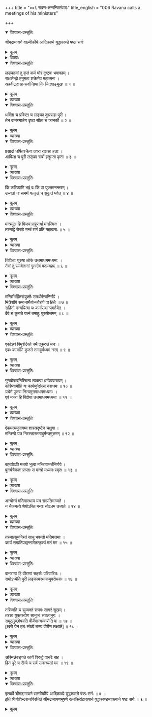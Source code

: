 +++
title = "००६ रावण-तन्मन्त्रिसंवादः"
title_english = "006 Ravana calls a meetings of his ministers"

+++

<details open><summary>विश्वास-प्रस्तुतिः</summary>

श्रीमद्रामायणे वाल्मीकीये आदिकाव्ये युद्धकाण्डे षष्ठः सर्गः
</details>

<details><summary>मूलम्</summary>

श्रीमद्रामायणे वाल्मीकीये आदिकाव्ये युद्धकाण्डे षष्ठः सर्गः
</details>

<details><summary>विषयाः</summary>

रावणेन मन्त्रिणः प्रति हनुमत्कृतलकादहनादिदुष्करकर्मानुवाद पूर्वकं सैन्यैस्सहरा -मागमन -संभावनया तत्प्रतीकाराय मन्त्रिनियोजनम् ॥ १ ॥

</details>

<details open><summary>विश्वास-प्रस्तुतिः</summary>

लङ्कायां तु कृतं कर्म घोरं दृष्ट्वा भवावहम् ।  
राक्षसेन्द्रो हनुमता शक्रेणेव महात्मना ।  
अब्रवीद्राक्षसान्सर्वान्ह्रिया किं चिदवाङ्मुखः ॥ १ ॥
</details>

<details><summary>मूलम्</summary>

लङ्कायां तु कृतं कर्म घोरं दृष्ट्वा भवावहम् ।  
राक्षसेन्द्रो हनुमता शक्रेणेव महात्मना ।  
अब्रवीद्राक्षसान्सर्वान्ह्रिया किं चिदवाङ्मुखः ॥ १ ॥
</details>

<details><summary>व्याख्या</summary>

एवं रामवृत्तान्तमुक्त्वा हनुमन्निर्गमकालानन्तरकालिकं रावणवृत्तान्तं वक्तुमुपक्रमते-लङ्कायामिति ॥ घोरं दुर्दर्शम् । शक्रेणेव शक्रतुल्येन । इवेन सह नित्यसमासो विभक्त्यलोपः पूर्वपदप्रकृतिस्वरत्वं च वक्तव्यम् इति विभक्त्येरलोपः ॥ १ ॥
</details>

<details open><summary>विश्वास-प्रस्तुतिः</summary>

धर्षिता च प्रविष्टा च लङ्का दुष्प्रसहा पुरी ।  
तेन वानरमात्रेण दृष्टा सीता च जानकी ॥ २ ॥
</details>

<details><summary>मूलम्</summary>

धर्षिता च प्रविष्टा च लङ्का दुष्प्रसहा पुरी ।  
तेन वानरमात्रेण दृष्टा सीता च जानकी ॥ २ ॥
</details>

<details><summary>व्याख्या</summary>

वानरमात्रेण वानरजातीयेन । वानरेष्वल्पेनेति यावत् ॥ २ ॥
</details>

<details open><summary>विश्वास-प्रस्तुतिः</summary>

प्रसादो धर्षितश्चैत्यः प्रवरा राक्षसा हताः ।  
आविला च पुरी लङ्का सर्वा हनुमता कृता ॥ ३ ॥
</details>

<details><summary>मूलम्</summary>

प्रसादो धर्षितश्चैत्यः प्रवरा राक्षसा हताः ।  
आविला च पुरी लङ्का सर्वा हनुमता कृता ॥ ३ ॥
</details>

<details><summary>व्याख्या</summary>

चैत्यः प्रासादः नगरप्रधानभूतः प्रासादः । आविला दाहेन आकुला ॥ ३ ॥
</details>

<details open><summary>विश्वास-प्रस्तुतिः</summary>

किं करिष्यामि भद्रं वः किं वा युक्तमनन्तरम् ।  
उच्यतां नः समर्थं यत्कृतं च सुकृतं भवेत् ॥ ४ ॥
</details>

<details><summary>मूलम्</summary>

किं करिष्यामि भद्रं वः किं वा युक्तमनन्तरम् ।  
उच्यतां नः समर्थं यत्कृतं च सुकृतं भवेत् ॥ ४ ॥
</details>

<details><summary>व्याख्या</summary>

अनन्तरं किं वा युक्तं यन्नः समर्थं हितं । समर्थस्त्रिपु शक्तिस्थे संबन्धार्थे हितेपि च इत्यमरः । यत्कृतं अनुष्ठितं । सुकृतं स्वनुष्ठितं । भवेत् फलवद्भवेत् । तादृशं किं उच्यतां करिष्यामि । वो भद्रमस्त्वित्यन्वयः ॥ ४ ॥
</details>

<details open><summary>विश्वास-प्रस्तुतिः</summary>

मन्त्रमूलं हि विजयं प्राहुरार्या मनस्विनः ।  
तस्माद्वै रोचये मन्त्रं रामं प्रति महाबलाः ॥ ५ ॥
</details>

<details><summary>मूलम्</summary>

मन्त्रमूलं हि विजयं प्राहुरार्या मनस्विनः ।  
तस्माद्वै रोचये मन्त्रं रामं प्रति महाबलाः ॥ ५ ॥
</details>

<details><summary>व्याख्या</summary>

बलवतस्तव किं मन्त्रेणेत्याशंक्य सर्वेषामपि विजयस्य मन्त्रमूलत्वान्मयापि मन्त्रः करणीय इत्याह -मन्त्रमूलमिति ॥ ५ ॥
</details>

<details open><summary>विश्वास-प्रस्तुतिः</summary>

त्रिविधाः पुरुषा लोके उत्तमाधममध्यमाः ।  
तेषां तु समवेतानां गुणदोषं वदाम्यहम् ॥ ६ ॥
</details>

<details><summary>मूलम्</summary>

त्रिविधाः पुरुषा लोके उत्तमाधममध्यमाः ।  
तेषां तु समवेतानां गुणदोषं वदाम्यहम् ॥ ६ ॥
</details>

<details><summary>व्याख्या</summary>

मन्त्रस्य करणीयत्वेपि स्वयमेव संमन्त्र्यतां किं बहुभिरित्यांक्शय बहुभिः सह मन्त्रयितुरेवोत्तमत्वं वक्तुं प्रतिज्ञापूर्वकं क्रमेण मन्त्रयितृभेदानाह – त्रिविधा इत्यादिना ॥ समवेतानां संकीर्णस्वरूपाणां । लक्षणज्ञानं विना विवेक्तुमशक्यानामित्यर्थः । गुणदोषौ उत्तमलक्षणं गुणं अधमलक्षणं दोषं । मध्यमलक्षणं मिश्रणम् ॥ ६ ॥
</details>

<details open><summary>विश्वास-प्रस्तुतिः</summary>

मन्त्रिभिर्हितसंयुक्तैः समर्थैर्मन्त्रनिर्णये ।  
मित्रैर्वापि समानार्थैर्बान्धवैरपि वा हितैः ॥ ७ ॥  
सहितो मन्त्रयित्वा यः कर्मारम्भान्प्रवर्तयेत् ।  
दैवे च कुरुते यत्नं तमाहुः पुरुषोत्तमम् ॥ ८ ॥
</details>

<details><summary>मूलम्</summary>

मन्त्रिभिर्हितसंयुक्तैः समर्थैर्मन्त्रनिर्णये ।  
मित्रैर्वापि समानार्थैर्बान्धवैरपि वा हितैः ॥ ७ ॥  
सहितो मन्त्रयित्वा यः कर्मारम्भान्प्रवर्तयेत् ।  
दैवे च कुरुते यत्नं तमाहुः पुरुषोत्तमम् ॥ ८ ॥
</details>

<details><summary>व्याख्या</summary>

हितसंयुक्तैः हितपरैः । समानार्थैः समानसुखदुःखैः । कर्मारम्भान् आरम्भणीयकर्माणि । दैवे दैवसमाश्रयणे । कुरुते ॥ ७–८ ॥
</details>

<details open><summary>विश्वास-प्रस्तुतिः</summary>

एकोऽर्थं विमृशेदेको धर्मे प्रकुरुते मनः ।  
एकः कार्याणि कुरुते तमाहुर्मध्यमं नरम् ॥ ९ ॥
</details>

<details><summary>मूलम्</summary>

एकोऽर्थं विमृशेदेको धर्मे प्रकुरुते मनः ।  
एकः कार्याणि कुरुते तमाहुर्मध्यमं नरम् ॥ ९ ॥
</details>

<details><summary>व्याख्या</summary>

धर्मे पूर्वोक्तदैवसमाश्रयणे । मनः मनःपूर्वं यत्नम् ॥ ९ ॥
</details>

<details open><summary>विश्वास-प्रस्तुतिः</summary>

गुणदोषावनिश्चित्य त्यक्त्वा धर्मव्यपाश्रयम् ।  
करिष्यामीति यः कार्यमुपेक्षेत्स नराधमः ॥ १० ॥  
यथेमे पुरुषा नित्यमुत्तमाधममध्यमाः ।  
एवं मन्त्रा हि विज्ञेया उत्तमाधममध्यमाः ॥ ११ ॥
</details>

<details><summary>मूलम्</summary>

गुणदोषावनिश्चित्य त्यक्त्वा धर्मव्यपाश्रयम् ।  
करिष्यामीति यः कार्यमुपेक्षेत्स नराधमः ॥ १० ॥  
यथेमे पुरुषा नित्यमुत्तमाधममध्यमाः ।  
एवं मन्त्रा हि विज्ञेया उत्तमाधममध्यमाः ॥ ११ ॥
</details>

<details><summary>व्याख्या</summary>

गुणदोषौ हिताहिते । अनिश्चित्य दैवव्यपाश्रयं त्यक्त्वा करिष्यामीत्युपक्रम्ययः कार्यमुपेक्षेत् उपेक्षेतन समाप्नुयात् ॥ १० – ११ ॥
</details>

<details open><summary>विश्वास-प्रस्तुतिः</summary>

ऐकमत्यमुपागम्य शास्त्रदृष्टेन चक्षुषा ।  
मन्त्रिणो यत्र निरस्तास्तमाहुर्मन्त्रमुत्तमम् ॥ १२ ॥
</details>

<details><summary>मूलम्</summary>

ऐकमत्यमुपागम्य शास्त्रदृष्टेन चक्षुषा ।  
मन्त्रिणो यत्र निरस्तास्तमाहुर्मन्त्रमुत्तमम् ॥ १२ ॥
</details>

<details><summary>व्याख्या</summary>

उक्तत्रैविध्यं मन्त्रेप्यतिदिशति – ऐकमत्यमिति ॥ ऐकमत्यं एकां मतिं उपागम्य । शास्त्रदृष्टेन स्वभ्यस्तशास्त्रेण । राजदन्तादित्वात्परनिपातः । तद्रूपेण चक्षुषा उपलक्षिताः मन्त्रिणः यत्रमन्त्रे निरताः तं उत्तममन्त्रमाहुः ॥ १२ ॥
</details>

<details open><summary>विश्वास-प्रस्तुतिः</summary>

बह्व्योऽपि मतयो भूत्वा मन्त्रिणामर्थनिर्णये ।  
पुनर्यत्रैकतां प्राप्ताः स मन्त्रो मध्यमः स्मृतः ॥ १३ ॥
</details>

<details><summary>मूलम्</summary>

बह्व्योऽपि मतयो भूत्वा मन्त्रिणामर्थनिर्णये ।  
पुनर्यत्रैकतां प्राप्ताः स मन्त्रो मध्यमः स्मृतः ॥ १३ ॥
</details>

<details><summary>व्याख्या</summary>

यत्र मन्त्रे । मन्त्रिणां मतयः बह्वयः बहुधा भूत्वापि । अर्थनिर्णये अर्थनिर्णयरूपफलविषये । एकतां प्राप्ता भवन्ति स मन्त्रो मध्यमः स्मृतः । नीतिज्ञैरितिशेषः ॥ १३ ॥
</details>

<details open><summary>विश्वास-प्रस्तुतिः</summary>

अन्योन्यं मतिमास्थाय यत्र सम्प्रतिभाष्यते ।  
न चैकमत्ये श्रेयोऽस्ति मन्त्रः सोऽधम उच्यते ॥ १४ ॥
</details>

<details><summary>मूलम्</summary>

अन्योन्यं मतिमास्थाय यत्र सम्प्रतिभाष्यते ।  
न चैकमत्ये श्रेयोऽस्ति मन्त्रः सोऽधम उच्यते ॥ १४ ॥
</details>

<details><summary>व्याख्या</summary>

यत्र मन्त्रे । मन्त्रिभिः अन्योन्यं मतिं स्वां स्वां बुद्धिं । आस्थाय प्रधानीकृत्य । संप्रतिभाष्यते व्यवह्रियते । अनेनोत्तममन्त्रव्यावृत्तिरुक्ता । मध्यममन्त्रव्यावृत्त्यर्थमाह – न चेति । ऐकमत्ये तेषां मन्त्रिणां श्रेयश्च प्रीतिश्च नास्ति स मन्त्रोधम उच्यते ॥ १४ ॥
</details>

<details open><summary>विश्वास-प्रस्तुतिः</summary>

तस्मात्सुमन्त्रितं साधु भवन्तो मतिमत्तमाः ।  
कार्यं सम्प्रतिपद्यन्तामेतत्कृत्यं मतं मम ॥ १५ ॥
</details>

<details><summary>मूलम्</summary>

तस्मात्सुमन्त्रितं साधु भवन्तो मतिमत्तमाः ।  
कार्यं सम्प्रतिपद्यन्तामेतत्कृत्यं मतं मम ॥ १५ ॥
</details>

<details><summary>व्याख्या</summary>

सुमन्त्रितं सुनिश्चितं । साधु समीचीनं । कार्य संप्रतिपद्यन्तां ऐकमत्येन जानन्तु । एतत् ऐकमत्येन सुनिश्चितं कार्यं । मम कृत्यं अतिशयेन कर्तव्यम् ॥ १५ ॥
</details>

<details open><summary>विश्वास-प्रस्तुतिः</summary>

वानराणां हि वीराणां सहस्रैः परिवारितः ।  
रामोऽभ्येति पुरीं लङ्कामस्माकमुपरोधकः ॥ १६ ॥
</details>

<details><summary>मूलम्</summary>

वानराणां हि वीराणां सहस्रैः परिवारितः ।  
रामोऽभ्येति पुरीं लङ्कामस्माकमुपरोधकः ॥ १६ ॥
</details>

<details><summary>व्याख्या</summary>

गतं तु गतमेव किं मन्त्रकरणे इतः किं नश्छिन्नमित्यत आह -वानराणामिति ॥ अभ्येति अभ्येष्यति । वर्तमानसामीप्ये वर्तमानवद्वा इति वर्तमाननिर्देशः । उपरोधकः उपरोद्धुं । क्रियार्थायां क्रियायां ण्वुल् ॥ १६ ॥
</details>

<details open><summary>विश्वास-प्रस्तुतिः</summary>

तरिष्यति च सुव्यक्तं राघवः सागरं सुखम् ।  
तरसा युक्तरूपेण सानुजः सबलानुगः ।  
समुद्रमुच्छोषयति वीर्येणान्यत्करोति वा ॥ १७ ॥  
\[खरो येन हतः संख्ये तस्य वीर्येण लक्ष्यते\] ॥ १८ ॥
</details>

<details><summary>मूलम्</summary>

तरिष्यति च सुव्यक्तं राघवः सागरं सुखम् ।  
तरसा युक्तरूपेण सानुजः सबलानुगः ।  
समुद्रमुच्छोषयति वीर्येणान्यत्करोति वा ॥ १७ ॥  
\[खरो येन हतः संख्ये तस्य वीर्येण लक्ष्यते\] ॥ १८ ॥
</details>

<details><summary>व्याख्या</summary>

सागरे विद्यमाने कथमस्मानुपरोत्स्यति तत्राह – तरिष्यतीति सार्ध- श्लोकः ॥ उच्छोषयति उच्छोषयिष्यति । अन्यत्सेतु- बन्धादिकं वा । करोति करिष्यति ॥ १७-१८ ॥
</details>

<details open><summary>विश्वास-प्रस्तुतिः</summary>

अस्मिन्नेवङ्गते कार्ये विरुद्धे वानरैः सह ।  
हितं पुरे च सैन्ये च सर्वं संमन्त्र्यतां मम ॥ १९ ॥
</details>

<details><summary>मूलम्</summary>

अस्मिन्नेवङ्गते कार्ये विरुद्धे वानरैः सह ।  
हितं पुरे च सैन्ये च सर्वं संमन्त्र्यतां मम ॥ १९ ॥
</details>

<details><summary>व्याख्या</summary>

अस्मिन् लङ्कानिरोधनरूपे कार्ये । एवंगते उक्तरीत्या प्रवृत्ते । वानरैः सह विरुद्धे विरोधे च प्राप्ते । भावे निष्ठा । पुरादिषु हितं यत्तत्सर्वं संमन्त्र्यतामित्यर्थः ॥ १९ ॥
</details>

<details open><summary>विश्वास-प्रस्तुतिः</summary>

इत्यार्षे श्रीमद्रामायणे वाल्मीकीये आदिकाव्ये युद्धकाण्डे षष्ठः सर्गः ॥ ४ ॥  
इति श्रीगोविन्दराजविरचिते श्रीमद्रामायणभूषणे रत्नकिरीटाख्याने युद्धकाण्डव्याख्याने षष्ठः सर्गः ॥ ६ ॥
</details>

<details><summary>मूलम्</summary>

इत्यार्षे श्रीमद्रामायणे वाल्मीकीये आदिकाव्ये युद्धकाण्डे षष्ठः सर्गः ॥ ४ ॥  
इति श्रीगोविन्दराजविरचिते श्रीमद्रामायणभूषणे रत्नकिरीटाख्याने युद्धकाण्डव्याख्याने षष्ठः सर्गः ॥ ६ ॥
</details>

